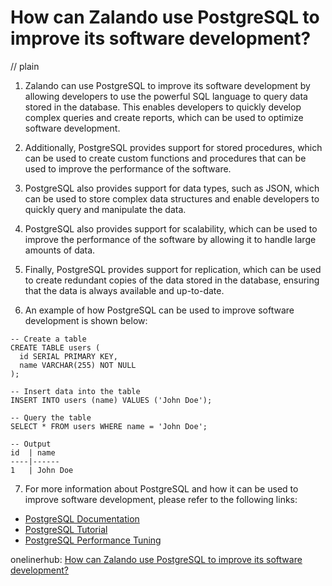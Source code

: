# How can Zalando use PostgreSQL to improve its software development?
// plain

1. Zalando can use PostgreSQL to improve its software development by allowing developers to use the powerful SQL language to query data stored in the database. This enables developers to quickly develop complex queries and create reports, which can be used to optimize software development.

2. Additionally, PostgreSQL provides support for stored procedures, which can be used to create custom functions and procedures that can be used to improve the performance of the software.

3. PostgreSQL also provides support for data types, such as JSON, which can be used to store complex data structures and enable developers to quickly query and manipulate the data.

4. PostgreSQL also provides support for scalability, which can be used to improve the performance of the software by allowing it to handle large amounts of data.

5. Finally, PostgreSQL provides support for replication, which can be used to create redundant copies of the data stored in the database, ensuring that the data is always available and up-to-date.

6. An example of how PostgreSQL can be used to improve software development is shown below:

```
-- Create a table
CREATE TABLE users (
  id SERIAL PRIMARY KEY,
  name VARCHAR(255) NOT NULL
);

-- Insert data into the table
INSERT INTO users (name) VALUES ('John Doe');

-- Query the table
SELECT * FROM users WHERE name = 'John Doe';

-- Output
id  | name
----|------
1   | John Doe
```

7. For more information about PostgreSQL and how it can be used to improve software development, please refer to the following links:
- [PostgreSQL Documentation](https://www.postgresql.org/docs/11/index.html)
- [PostgreSQL Tutorial](https://www.tutorialspoint.com/postgresql/index.htm)
- [PostgreSQL Performance Tuning](https://www.postgresql.org/docs/11/runtime-config-tuning.html)

onelinerhub: [How can Zalando use PostgreSQL to improve its software development?](https://onelinerhub.com/postgresql/how-can-zalando-use-postgresql-to-improve-its-software-development)